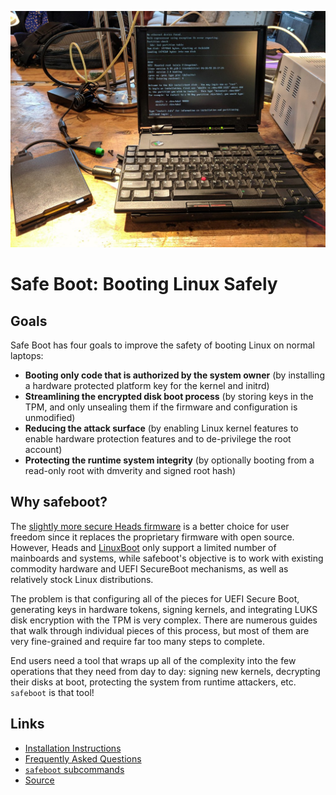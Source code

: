 ![Linux on a classic Butterfly Thinkpad](images/installation-header.jpg)

# Safe Boot: Booting Linux Safely

## Goals

Safe Boot has four goals to improve the safety of booting Linux
on normal laptops:

* **Booting only code that is authorized by the system owner** (by installing a hardware protected platform key for the kernel and initrd)
* **Streamlining the encrypted disk boot process** (by storing keys in the TPM, and only unsealing them if the firmware and configuration is unmodified)
* **Reducing the attack surface** (by enabling Linux kernel features to enable hardware protection features and to de-privilege the root account)
* **Protecting the runtime system integrity** (by optionally booting from a read-only root with dmverity and signed root hash)

## Why safeboot?

The [slightly more secure Heads firmware](http://osresearch.net)
is a better choice for user freedom since it replaces the proprietary firmware
with open source.  However, Heads and [LinuxBoot](https://linuxboot.org)
only support a limited number of mainboards and systems, while safeboot's
objective is to work with existing commodity hardware and UEFI SecureBoot
mechanisms, as well as relatively stock Linux distributions.

The problem is that configuring all of the pieces for UEFI Secure Boot,
generating keys in hardware tokens, signing kernels, and integrating
LUKS disk encryption with the TPM is very complex.  There are numerous
guides that walk through individual pieces of this process, but most
of them are very fine-grained and require far too many steps to
complete.

End users need a tool that wraps up all of the complexity into the few
operations that they need from day to day: signing new kernels,
decrypting their disks at boot, protecting the system from runtime
attackers, etc. `safeboot` is that tool!

## Links

* [Installation Instructions](install.md)
* [Frequently Asked Questions](faq.md)
* [`safeboot` subcommands](safeboot.md)
* [Source](https://github.com/osresesearch/safeboot)

